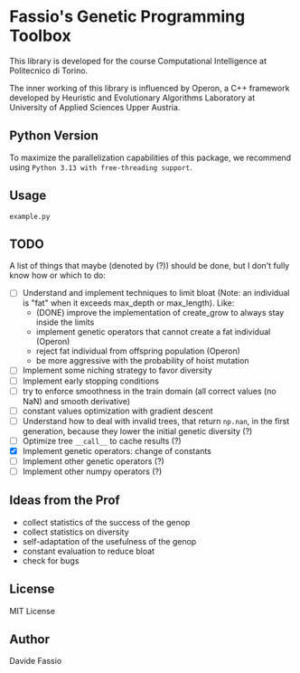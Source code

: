# Fassio's Genetic Programming Toolbox

This library is developed for the course Computational Intelligence at Politecnico di Torino.

The inner working of this library is influenced by Operon, a C++ framework developed by Heuristic and Evolutionary Algorithms Laboratory at University of Applied Sciences Upper Austria.

## Python Version

To maximize the parallelization capabilities of this package, we recommend using `Python 3.13 with free-threading support`.

## Usage

```example.py```

## TODO

A list of things that maybe (denoted by (?)) should be done, but I don't fully know how or which to do:

- [ ] Understand and implement techniques to limit bloat (Note: an individual is "fat" when it exceeds max_depth or max_length). Like:
  - (DONE) improve the implementation of create_grow to always stay inside the limits
  - implement genetic operators that cannot create a fat individual (Operon)
  - reject fat individual from offspring population (Operon)
  - be more aggressive with the probability of hoist mutation
- [ ] Implement some niching strategy to favor diversity
- [ ] Implement early stopping conditions
- [ ] try to enforce smoothness in the train domain (all correct values (no NaN) and smooth derivative)
- [ ] constant values optimization with gradient descent
- [ ] Understand how to deal with invalid trees, that return ```np.nan```, in the first generation, because they lower the initial genetic diversity (?)
- [ ] Optimize tree ```__call__``` to cache results (?)
- [X] Implement genetic operators: change of constants
- [ ] Implement other genetic operators (?)
- [ ] Implement other numpy operators (?)

## Ideas from the Prof

- collect statistics of the success of the genop
- collect statistics on diversity
- self-adaptation of the usefulness of the genop
- constant evaluation to reduce bloat
- check for bugs

## License

MIT License

## Author

Davide Fassio
